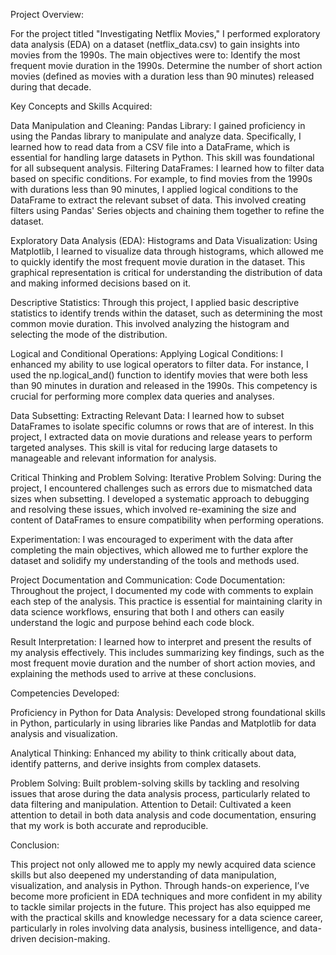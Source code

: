 Project Overview:

For the project titled "Investigating Netflix Movies," I performed exploratory data analysis (EDA) on a dataset (netflix_data.csv) to gain insights into movies from the 1990s. The main objectives were to:
Identify the most frequent movie duration in the 1990s.
Determine the number of short action movies (defined as movies with a duration less than 90 minutes) released during that decade.





Key Concepts and Skills Acquired:






Data Manipulation and Cleaning:
Pandas Library: I gained proficiency in using the Pandas library to manipulate and analyze data. Specifically, I learned how to read data from a CSV file into a DataFrame, which is essential for handling large datasets in Python. This skill was foundational for all subsequent analysis.
Filtering DataFrames: I learned how to filter data based on specific conditions. For example, to find movies from the 1990s with durations less than 90 minutes, I applied logical conditions to the DataFrame to extract the relevant subset of data. This involved creating filters using Pandas' Series objects and chaining them together to refine the dataset.

Exploratory Data Analysis (EDA):
Histograms and Data Visualization: Using Matplotlib, I learned to visualize data through histograms, which allowed me to quickly identify the most frequent movie duration in the dataset. This graphical representation is critical for understanding the distribution of data and making informed decisions based on it.

Descriptive Statistics: Through this project, I applied basic descriptive statistics to identify trends within the dataset, such as determining the most common movie duration. This involved analyzing the histogram and selecting the mode of the distribution.

Logical and Conditional Operations:
Applying Logical Conditions: I enhanced my ability to use logical operators to filter data. For instance, I used the np.logical_and() function to identify movies that were both less than 90 minutes in duration and released in the 1990s. This competency is crucial for performing more complex data queries and analyses.

Data Subsetting:
Extracting Relevant Data: I learned how to subset DataFrames to isolate specific columns or rows that are of interest. In this project, I extracted data on movie durations and release years to perform targeted analyses. This skill is vital for reducing large datasets to manageable and relevant information for analysis.

Critical Thinking and Problem Solving:
Iterative Problem Solving: During the project, I encountered challenges such as errors due to mismatched data sizes when subsetting. I developed a systematic approach to debugging and resolving these issues, which involved re-examining the size and content of DataFrames to ensure compatibility when performing operations.

Experimentation: I was encouraged to experiment with the data after completing the main objectives, which allowed me to further explore the dataset and solidify my understanding of the tools and methods used.

Project Documentation and Communication:
Code Documentation: Throughout the project, I documented my code with comments to explain each step of the analysis. This practice is essential for maintaining clarity in data science workflows, ensuring that both I and others can easily understand the logic and purpose behind each code block.

Result Interpretation: I learned how to interpret and present the results of my analysis effectively. This includes summarizing key findings, such as the most frequent movie duration and the number of short action movies, and explaining the methods used to arrive at these conclusions.




Competencies Developed:




Proficiency in Python for Data Analysis: Developed strong foundational skills in Python, particularly in using libraries like Pandas and Matplotlib for data analysis and visualization.

Analytical Thinking: Enhanced my ability to think critically about data, identify patterns, and derive insights from complex datasets.

Problem Solving: Built problem-solving skills by tackling and resolving issues that arose during the data analysis process, particularly related to data filtering and manipulation.
Attention to Detail: Cultivated a keen attention to detail in both data analysis and code documentation, ensuring that my work is both accurate and reproducible.




Conclusion:




This project not only allowed me to apply my newly acquired data science skills but also deepened my understanding of data manipulation, visualization, and analysis in Python. Through hands-on experience, I’ve become more proficient in EDA techniques and more confident in my ability to tackle similar projects in the future. This project has also equipped me with the practical skills and knowledge necessary for a data science career, particularly in roles involving data analysis, business intelligence, and data-driven decision-making.
